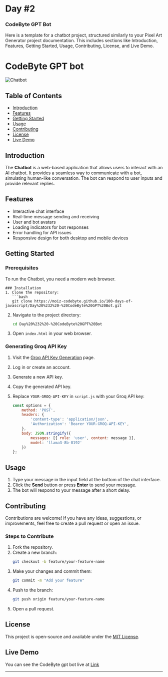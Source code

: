 # Day #2

### CodeByte GPT Bot
Here is a template for a chatbot project, structured similarly to your Pixel Art Generator project documentation. This includes sections like Introduction, Features, Getting Started, Usage, Contributing, License, and Live Demo.



# CodeByte GPT bot

![Chatbot](screenshot.png)

## Table of Contents
- [Introduction](#introduction)
- [Features](#features)
- [Getting Started](#getting-started)
- [Usage](#usage)
- [Contributing](#contributing)
- [License](#license)
- [Live Demo](#live-demo)

## Introduction
The **Chatbot** is a web-based application that allows users to interact with an AI chatbot. It provides a seamless way to communicate with a bot, simulating human-like conversation. The bot can respond to user inputs and provide relevant replies.

## Features
- Interactive chat interface
- Real-time message sending and receiving
- User and bot avatars
- Loading indicators for bot responses
- Error handling for API issues
- Responsive design for both desktop and mobile devices

## Getting Started
### Prerequisites
To run the Chatbot, you need a modern web browser.
```
### Installation
1. Clone the repository:
   ```bash
   git clone https://moiz-codebyte.github.io/100-days-of-javascript/Day%20%232%20-%20CodeByte%20GPT%20Bot.git
   ```
2. Navigate to the project directory:
   ```bash
   cd Day%20%232%20-%20CodeByte%20GPT%20Bot
   ```
3. Open `index.html` in your web browser.

### Generating Groq API Key
1. Visit the [Groq API Key Generation](https://www.groq.com/api-keys) page.
2. Log in or create an account.
3. Generate a new API key.
4. Copy the generated API key.

5. Replace `YOUR-GROQ-API-KEY` in `script.js` with your Groq API key:
   ```javascript
   const options = {
       method: 'POST',
       headers: {
           'content-type': 'application/json',
           'Authorization': 'Bearer YOUR-GROQ-API-KEY',
       },
       body: JSON.stringify({
           messages: [{ role: 'user', content: message }],
           model: 'llama3-8b-8192'
       })
   };
   ```



## Usage
1. Type your message in the input field at the bottom of the chat interface.
2. Click the **Send** button or press **Enter** to send your message.
3. The bot will respond to your message after a short delay.


## Contributing
Contributions are welcome! If you have any ideas, suggestions, or improvements, feel free to create a pull request or open an issue.

### Steps to Contribute
1. Fork the repository.
2. Create a new branch:
   ```bash
   git checkout -b feature/your-feature-name
   ```
3. Make your changes and commit them:
   ```bash
   git commit -m "Add your feature"
   ```
4. Push to the branch:
   ```bash
   git push origin feature/your-feature-name
   ```
5. Open a pull request.

## License
This project is open-source and available under the [MIT License](LICENSE).

## Live Demo
You can see the CodeByte gpt bot live at [Link](https://moiz-codebyte.github.io/100-days-of-javascript/Day%20%232%20-%20CodeByte%20GPT%20Bot/)

---
